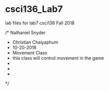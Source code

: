 # csci136_Lab7
lab files for lab7 csci136 Fall 2018

/* Nathaniel Snyder
 * Christian Chaiyaphum
 * 10-20-2018
 * Movement Class 
 * this class will control movement in the game
 * 
 * 
 * 
 */
